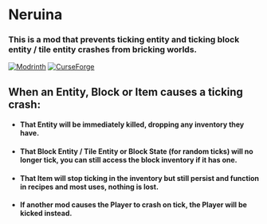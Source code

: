 # Neruina

### This is a mod that prevents ticking entity and ticking block entity / tile entity crashes from bricking worlds.

[![Modrinth](https://img.shields.io/modrinth/dt/neruina?colour=00AF5C&label=downloads&logo=modrinth)](https://modrinth.com/mod/neruina)
[![CurseForge](https://cf.way2muchnoise.eu/full_851046_downloads.svg)](https://curseforge.com/minecraft/mc-mods/neruina)

## When an Entity, Block or Item causes a ticking crash:
- #### That Entity will be immediately killed, dropping any inventory they have.
- #### That Block Entity / Tile Entity or Block State (for random ticks) will no longer tick, you can still access the block inventory if it has one.
- #### That Item will stop ticking in the inventory but still persist and function in recipes and most uses, nothing is lost.
- #### If another mod causes the Player to crash on tick, the Player will be kicked instead.

